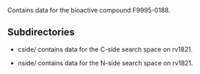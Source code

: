 Contains data for the bioactive compound F9995-0188.

## Subdirectories

- cside/ contains data for the C-side search space on rv1821.

- nside/ contains data for the N-side search space on rv1821.

